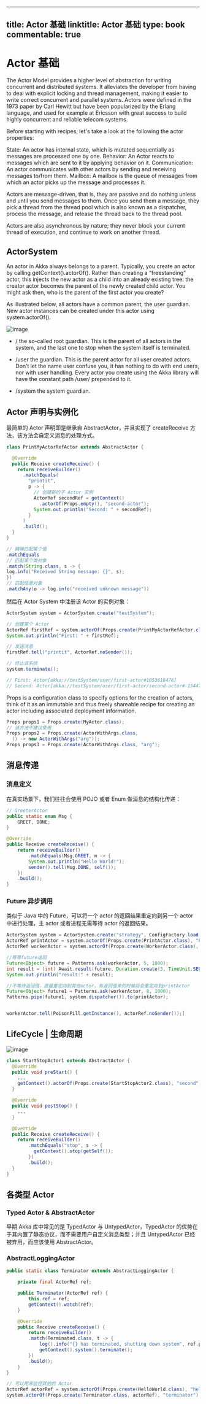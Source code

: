 
---
title: Actor 基础
linktitle: Actor 基础
type: book
commentable: true
---

# Actor 基础

The Actor Model provides a higher level of abstraction for writing concurrent and distributed systems. It alleviates the developer from having to deal with explicit locking and thread management, making it easier to write correct concurrent and parallel systems. Actors were defined in the 1973 paper by Carl Hewitt but have been popularized by the Erlang language, and used for example at Ericsson with great success to build highly concurrent and reliable telecom systems.

Before starting with recipes, let's take a look at the following the actor properties:

State: An actor has internal state, which is mutated sequentially as messages are processed one by one.
Behavior: An Actor reacts to messages which are sent to it by applying behavior on it.
Communication: An actor communicates with other actors by sending and receiving messages to/from them.
Mailbox: A mailbox is the queue of messages from which an actor picks up the message and processes it.

Actors are message-driven, that is, they are passive and do nothing unless and until you send messages to them. Once you send them a message, they pick a thread from the thread pool which is also known as a dispatcher, process the message, and release the thread back to the thread pool.

Actors are also asynchronous by nature; they never block your current thread of execution, and continue to work on another thread.

## ActorSystem

An actor in Akka always belongs to a parent. Typically, you create an actor by calling getContext().actorOf(). Rather than creating a “freestanding” actor, this injects the new actor as a child into an already existing tree: the creator actor becomes the parent of the newly created child actor. You might ask then, who is the parent of the first actor you create?

As illustrated below, all actors have a common parent, the user guardian. New actor instances can be created under this actor using system.actorOf().

![image](https://user-images.githubusercontent.com/5803001/47984204-d12e5100-e110-11e8-892d-44bef8d6ba04.png)

- / the so-called root guardian. This is the parent of all actors in the system, and the last one to stop when the system itself is terminated.

- /user the guardian. This is the parent actor for all user created actors. Don’t let the name user confuse you, it has nothing to do with end users, nor with user handling. Every actor you create using the Akka library will have the constant path /user/ prepended to it.

- /system the system guardian.

## Actor 声明与实例化

最简单的 Actor 声明即是继承自 AbstractActor，并且实现了 createReceive 方法，该方法会自定义消息的处理方式。

```java
class PrintMyActorRefActor extends AbstractActor {

  @Override
  public Receive createReceive() {
    return receiveBuilder()
      .matchEquals(
        "printit",
        p -> {
          // 创建新的子 Actor 实例
          ActorRef secondRef = getContext()
            .actorOf(Props.empty(), "second-actor");
          System.out.println("Second: " + secondRef);
        }
      )
      .build();
  }
}
```

```java
// 精确匹配某个值
.matchEquals
// 匹配某个类对象
.match(String.class, s -> {
log.info("Received String message: {}", s);
})
// 匹配任意对象
.matchAny(o -> log.info("received unknown message"))
```

然后在 Actor System 中注册该 Actor 的实例对象：

```java
ActorSystem system = ActorSystem.create("testSystem");

// 创建某个 Actor
ActorRef firstRef = system.actorOf(Props.create(PrintMyActorRefActor.class), "first-actor");
System.out.println("First: " + firstRef);

// 发送消息
firstRef.tell("printit", ActorRef.noSender());

// 终止该系统
system.terminate();

// First: Actor[akka://testSystem/user/first-actor#1053618476]
// Second: Actor[akka://testSystem/user/first-actor/second-actor#-1544706041]
```

Props is a configuration class to specify options for the creation of actors, think of it as an immutable and thus freely shareable recipe for creating an actor including associated deployment information.

```java
Props props1 = Props.create(MyActor.class);
// 该方法不建议使用
Props props2 = Props.create(ActorWithArgs.class,
  () -> new ActorWithArgs("arg"));
Props props3 = Props.create(ActorWithArgs.class, "arg");
```

## 消息传递

### 消息定义

在真实场景下，我们往往会使用 POJO 或者 Enum 做消息的结构化传递：

```java
// GreeterActor
public static enum Msg {
    GREET, DONE;
}

@Override
public Receive createReceive() {
    return receiveBuilder()
        .matchEquals(Msg.GREET, m -> {
        System.out.println("Hello World!");
        sender().tell(Msg.DONE, self());
    })
    .build();
}
```

### Future 异步调用

类似于 Java 中的 Future，可以将一个 actor 的返回结果重定向到另一个 actor 中进行处理，主 actor 或者进程无需等待 actor 的返回结果。

```java
ActorSystem system = ActorSystem.create("strategy", ConfigFactory.load("akka.config"));
ActorRef printActor = system.actorOf(Props.create(PrintActor.class), "PrintActor");
ActorRef workerActor = system.actorOf(Props.create(WorkerActor.class), "WorkerActor");

//等等future返回
Future<Object> future = Patterns.ask(workerActor, 5, 1000);
int result = (int) Await.result(future, Duration.create(3, TimeUnit.SECONDS));
System.out.println("result:" + result);

//不等待返回值，直接重定向到其他actor，有返回值来的时候将会重定向到printActor
Future<Object> future1 = Patterns.ask(workerActor, 8, 1000);
Patterns.pipe(future1, system.dispatcher()).to(printActor);


workerActor.tell(PoisonPill.getInstance(), ActorRef.noSender());]
```

## LifeCycle | 生命周期

![image](https://user-images.githubusercontent.com/5803001/47840701-1fcaab00-ddf2-11e8-93a9-a0cd34601dd0.png)

```java
class StartStopActor1 extends AbstractActor {
  @Override
  public void preStart() {
    ...
    getContext().actorOf(Props.create(StartStopActor2.class), "second");
  }

  @Override
  public void postStop() {
    ...
  }

  @Override
  public Receive createReceive() {
    return receiveBuilder()
        .matchEquals("stop", s -> {
          getContext().stop(getSelf());
        })
        .build();
  }
}
```

## 各类型 Actor

### Typed Actor & AbstractActor

早期 Akka 库中常见的是 TypedActor 与 UntypedActor，TypedActor 的优势在于其内置了静态协议，而不需要用户自定义消息类型；并且 UntypedActor 已经被弃用，而应该使用 AbstractActor。

### AbstractLoggingActor

```java
public static class Terminator extends AbstractLoggingActor {

    private final ActorRef ref;

    public Terminator(ActorRef ref) {
        this.ref = ref;
        getContext().watch(ref);
    }

    @Override
    public Receive createReceive() {
        return receiveBuilder()
        .match(Terminated.class, t -> {
            log().info("{} has terminated, shutting down system", ref.path());
            getContext().system().terminate();
        })
        .build();
    }
}

// 可以用来监控其他的 Actor
ActorRef actorRef = system.actorOf(Props.create(HelloWorld.class), "helloWorld");
system.actorOf(Props.create(Terminator.class, actorRef), "terminator");
```

    